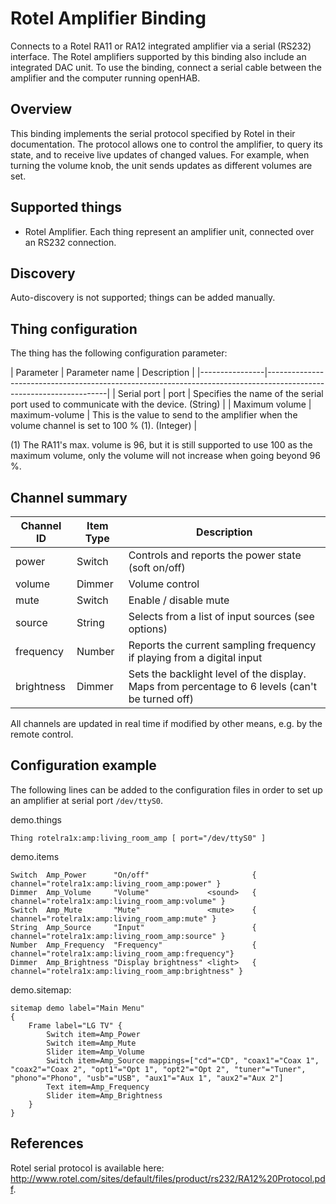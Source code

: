 # Rotel Amplifier Binding

Connects to a Rotel RA11 or RA12 integrated amplifier via a serial (RS232) interface.
The Rotel amplifiers supported by this binding also include an integrated DAC unit.
To use the binding, connect a serial cable between the amplifier and the computer running openHAB.

## Overview

This binding implements the serial protocol specified by Rotel in their documentation.
The protocol allows one to control the amplifier, to query its state, and to receive live updates of changed values.
For example, when turning the volume knob, the unit sends updates as different volumes are set.

## Supported things

*   Rotel Amplifier. Each thing represent an amplifier unit, connected over an RS232 connection.

## Discovery

Auto-discovery is not supported; things can be added manually.

## Thing configuration

The thing has the following configuration parameter:

| Parameter      | Parameter name |  Description                                                                                      |
|----------------|--------------------------------------------------------------------------------------------------------------------|
| Serial port    | port           | Specifies the name of the serial port used to communicate with the device. (String)               |
| Maximum volume | maximum-volume | This is the value to send to the amplifier when the volume channel is set to 100 % (1). (Integer) |

(1) The RA11's max. volume is 96, but it is still supported to use 100 as the maximum volume, only the volume will not increase when going beyond 96 %.


## Channel summary

| Channel ID | Item Type | Description                                                                                     |
|------------|-----------|-------------------------------------------------------------------------------------------------|
| power      | Switch    | Controls and reports the power state (soft on/off)                                              |
| volume     | Dimmer    | Volume control                                                                                  |
| mute       | Switch    | Enable / disable mute                                                                           |
| source     | String    | Selects from a list of input sources (see options)                                              |
| frequency  | Number    | Reports the current sampling frequency if playing from a digital input                          |
| brightness | Dimmer    | Sets the backlight level of the display. Maps from percentage to 6 levels (can't be turned off) |

All channels are updated in real time if modified by other means, e.g. by the remote control.


## Configuration example

The following lines can be added to the configuration files in order to set up an amplifier at serial port `/dev/ttyS0`.

demo.things

```
Thing rotelra1x:amp:living_room_amp [ port="/dev/ttyS0" ]
```

demo.items

```
Switch  Amp_Power      "On/off"                       { channel="rotelra1x:amp:living_room_amp:power" }
Dimmer  Amp_Volume     "Volume"             <sound>   { channel="rotelra1x:amp:living_room_amp:volume" }
Switch  Amp_Mute       "Mute"               <mute>    { channel="rotelra1x:amp:living_room_amp:mute" }
String  Amp_Source     "Input"                        { channel="rotelra1x:amp:living_room_amp:source" }
Number  Amp_Frequency  "Frequency"                    { channel="rotelra1x:amp:living_room_amp:frequency"}
Dimmer  Amp_Brightness "Display brightness" <light>   { channel="rotelra1x:amp:living_room_amp:brightness" }
```

demo.sitemap:

```
sitemap demo label="Main Menu"
{
    Frame label="LG TV" {
        Switch item=Amp_Power
        Switch item=Amp_Mute
        Slider item=Amp_Volume
        Switch item=Amp_Source mappings=["cd"="CD", "coax1"="Coax 1", "coax2"="Coax 2", "opt1"="Opt 1", "opt2"="Opt 2", "tuner"="Tuner", "phono"="Phono", "usb"="USB", "aux1"="Aux 1", "aux2"="Aux 2"]
        Text item=Amp_Frequency
        Slider item=Amp_Brightness
    }
}
```

## References

Rotel serial protocol is available here: <http://www.rotel.com/sites/default/files/product/rs232/RA12%20Protocol.pdf>.
